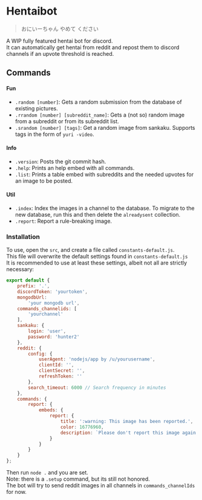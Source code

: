 # Hentaibot

> おにいーちゃん やめて ください

A WIP fully featured hentai bot for discord.<br>
It can automatically get hentai from reddit and repost them to discord channels if an upvote threshold is reached.

## Commands

#### Fun

- `.random [number]`: Gets a random submission from the database of existing pictures.
- `.rrandom [number] [subreddit_name]`: Gets a (not so) random image from a subreddit or from its subreddit list.
- `.srandom [number] [tags]`: Get a random image from sankaku. Supports tags in the form of `yuri -video`.

#### Info

- `.version`: Posts the git commit hash.
- `.help`: Prints an help embed with all commands.
- `.list`: Prints a table embed with subreddits and the needed upvotes for an image to be posted.

#### Util
- `.index`: Index the images in a channel to the database. To migrate to the new database, run this and then delete the `alreadysent` collection.
- `.report`: Report a rule-breaking image.

### Installation


To use, open the `src`, and create a file called `constants-default.js`.<br>
This file will overwrite the default settings found in `constants-default.js`<br>
It is recommended to use at least these settings, albeit not all are strictly necessary: <br>
```javascript
export default {
    prefix: '.',
    discordToken: 'yourtoken',
    mongodbUrl:
        'your mongodb url',
    commands_channelids: [
        'yourchannel'
    ],
    sankaku: {
        login: 'user',
        password: 'hunter2'
    },
    reddit: {
        config: {
            userAgent: 'nodejs/app by /u/yourusername',
            clientId: '',
            clientSecret: '',
            refreshToken: ''
        },
        search_timeout: 6000 // Search frequency in minutes
    },
    commands: {
        report: {
            embeds: {
                report: {
                    title: ':warning: This image has been reported.',
                    color: 16776960,
                    description: `Please don't report this image again. @GiorgioBrux#2904 will take a look asap.`
                }
            }
        }
    }
};

```
Then run `node .` and you are set. <br>
Note: there is a `.setup` command, but its still not honored. <br>
The bot will try to send reddit images in all channels in `commands_channelIds` for now.

